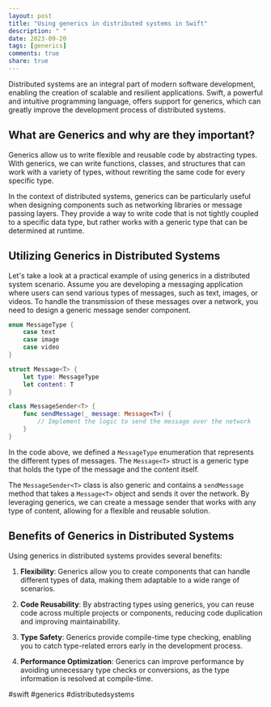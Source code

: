 ```yaml
---
layout: post
title: "Using generics in distributed systems in Swift"
description: " "
date: 2023-09-20
tags: [generics]
comments: true
share: true
---
```


Distributed systems are an integral part of modern software development, enabling the creation of scalable and resilient applications. Swift, a powerful and intuitive programming language, offers support for generics, which can greatly improve the development process of distributed systems.

## What are Generics and why are they important?

Generics allow us to write flexible and reusable code by abstracting types. With generics, we can write functions, classes, and structures that can work with a variety of types, without rewriting the same code for every specific type.

In the context of distributed systems, generics can be particularly useful when designing components such as networking libraries or message passing layers. They provide a way to write code that is not tightly coupled to a specific data type, but rather works with a generic type that can be determined at runtime.

## Utilizing Generics in Distributed Systems

Let's take a look at a practical example of using generics in a distributed system scenario. Assume you are developing a messaging application where users can send various types of messages, such as text, images, or videos. To handle the transmission of these messages over a network, you need to design a generic message sender component.

```swift
enum MessageType {
    case text
    case image
    case video
}

struct Message<T> {
    let type: MessageType
    let content: T
}

class MessageSender<T> {
    func sendMessage(_ message: Message<T>) {
        // Implement the logic to send the message over the network
    }
}
```

In the code above, we defined a `MessageType` enumeration that represents the different types of messages. The `Message<T>` struct is a generic type that holds the type of the message and the content itself.

The `MessageSender<T>` class is also generic and contains a `sendMessage` method that takes a `Message<T>` object and sends it over the network. By leveraging generics, we can create a message sender that works with any type of content, allowing for a flexible and reusable solution.

## Benefits of Generics in Distributed Systems

Using generics in distributed systems provides several benefits:

1. **Flexibility**: Generics allow you to create components that can handle different types of data, making them adaptable to a wide range of scenarios.

2. **Code Reusability**: By abstracting types using generics, you can reuse code across multiple projects or components, reducing code duplication and improving maintainability.

3. **Type Safety**: Generics provide compile-time type checking, enabling you to catch type-related errors early in the development process.

4. **Performance Optimization**: Generics can improve performance by avoiding unnecessary type checks or conversions, as the type information is resolved at compile-time.

#swift #generics #distributedsystems